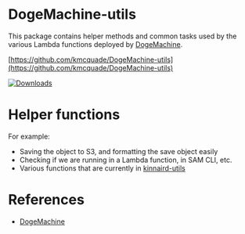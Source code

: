 # DogeMachine-utils

This package contains helper methods and common tasks used by the various Lambda functions deployed by [DogeMachine](https://github.com/kmcquade/DogeMachine).

[https://github.com/kmcquade/DogeMachine-utils](https://github.com/kmcquade/DogeMachine-utils)

[![Downloads](https://pepy.tech/badge/DogeMachine-utils)](https://pepy.tech/project/DogeMachine-utils)

# Helper functions

For example:

* Saving the object to S3, and formatting the save object easily
* Checking if we are running in a Lambda function, in SAM CLI, etc.
* Various functions that are currently in [kinnaird-utils](https://pypi.org/project/kinnaird-utils/)

# References

* [DogeMachine](https://github.com/kmcquade/DogeMachine)

